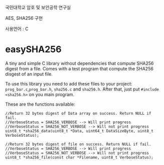 국민대학교 암호 및 보안공학 연구실

AES, SHA256 구현

사용언어 : C

# easySHA256
A tiny and simple C library without dependencies that compute SHA256 digest from a file. Comes with a test program that compute the SHA256 disgest of an input file.

To use this library you need to add these files to your project: `prog_bar.c`,`prog_bar.h`, `sha256.c` and `sha256.h`. After that, just put `#include <sha256.h>` on you main program.

These are the functions available:
```
//Return 32 bytes digest of Data array on success. Return NULL if fail.
//VerboseStatus = SHA256_VERBOSE --> Will print progress
//VerboseStatus = SHA256_NOT_VERBOSE --> Will not print progress
uint8_t *sha256_data(uint8_t *Data, uint64_t DataSizeByte, uint8_t VerboseStatus);

//Return 32 bytes digest of file on success. Return NULL if fail.
//VerboseStatus = SHA256_VERBOSE --> Will print progress
//VerboseStatus = SHA256_NOT_VERBOSE --> Will not print progress
uint8_t *sha256_file(const char *Filename, uint8_t VerboseStatus);
```
